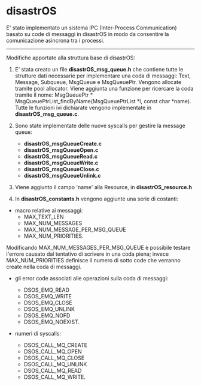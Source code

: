 # disastrOS

E' stato implementato un sistema IPC (Inter-Process Communication) basato su code di messaggi in disastrOS in modo da consentire la comunicazione asincrona tra i processi.

************************************************************************************
Modifiche apportate alla struttura base di disastrOS:

1. E' stata creato un file **disastrOS_msg_queue.h** che contiene tutte le strutture dati necessarie per implementare una coda di messaggi: Text, Message, Subqueue, MsgQueue e MsgQueuePtr. Vengono allocate tramite pool allocator. Viene aggiunta una funzione per ricercare la coda tramite il nome: MsgQueuePtr * MsgQueuePtrList_findByName(MsgQueuePtrList *l, const char *name).
Tutte le funzioni ivi dichiarate vengono implementate in **disastrOS_msg_queue.c**. 


2. Sono state implementate delle nuove syscalls per gestire la message queue: 
	- **disastrOS_msgQueueCreate.c**
	- **disastrOS_msgQueueOpen.c**
	- **disastrOS_msgQueueRead.c**
	- **disastrOS_msgQueueWrite.c**
	- **disastrOS_msgQueueClose.c**
	- **disastrOS_msgQueueUnlink.c**

3. Viene aggiunto il campo 'name' alla Resource, in **disastrOS_resource.h**


4. In **disastrOS_constants.h** vengono aggiunte una serie di costanti:
- macro relative ai messaggi: 
  - MAX_TEXT_LEN
  - MAX_NUM_MESSAGES
  - MAX_NUM_MESSAGE_PER_MSG_QUEUE 
  - MAX_NUM_PRIORITIES. 

Modificando MAX_NUM_MESSAGES_PER_MSG_QUEUE è possibile testare l'errore causato dal tentativo di scrivere in una coda piena; invece MAX_NUM_PRIORITIES definisce il numero di sotto code che verranno create nella coda di messaggi.

- gli error code associati alle operazioni sulla coda di messaggi:
  - DSOS_EMQ_READ 
  - DSOS_EMQ_WRITE
  - DSOS_EMQ_CLOSE
  - DSOS_EMQ_UNLINK
  - DSOS_EMQ_NOFD 
  - DSOS_EMQ_NOEXIST. 

- numeri di syscalls: 
  - DSOS_CALL_MQ_CREATE 
  - DSOS_CALL_MQ_OPEN 
  - DSOS_CALL_MQ_CLOSE
  - DSOS_CALL_MQ_UNLINK
  - DSOS_CALL_MQ_READ 
  - DSOS_CALL_MQ_WRITE.
